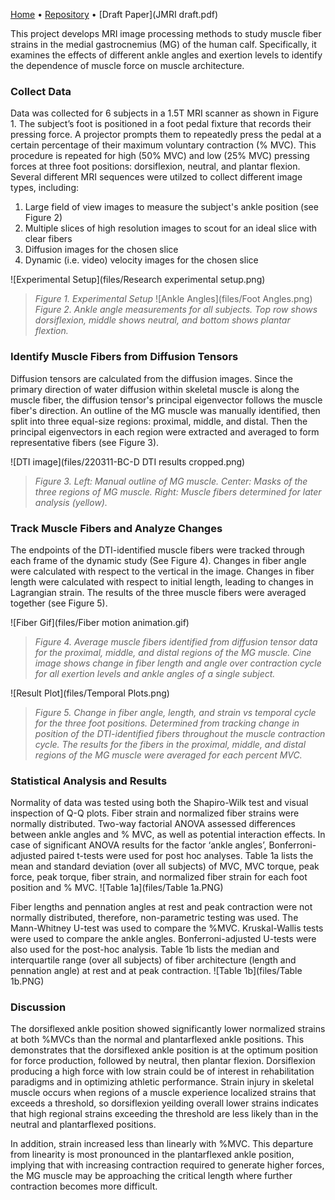 [Home](https://bcunnane.github.io/) • [Repository](https://github.com/bcunnane/fiber-tracking-py) • [Draft Paper](JMRI draft.pdf)

This project develops MRI image processing methods to study muscle fiber strains in the medial gastrocnemius (MG) of the human calf. Specifically, it examines the effects of different ankle angles and exertion levels to identify the dependence of muscle force on muscle architecture.

### Collect Data
Data was collected for 6 subjects in a 1.5T MRI scanner as shown in Figure 1. The subject’s foot is positioned in a foot pedal fixture that records their pressing force. A projector prompts them to repeatedly press the pedal at a certain percentage of their maximum voluntary contraction (% MVC). This procedure is repeated for high (50% MVC) and low (25% MVC) pressing forces at three foot positions: dorsiflexion, neutral, and plantar flexion. Several different MRI sequences were utilzed to collect different image types, including:
1. Large field of view images to measure the subject's ankle position (see Figure 2)
2. Multiple slices of high resolution images to scout for an ideal slice with clear fibers
3. Diffusion images for the chosen slice
4. Dynamic (i.e. video) velocity images for the chosen slice

![Experimental Setup](files/Research experimental setup.png)
> *Figure 1. Experimental Setup*
![Ankle Angles](files/Foot Angles.png)
> *Figure 2. Ankle angle measurements for all subjects. Top row shows dorsiflexion, middle shows neutral, and bottom shows plantar flextion.*
### Identify Muscle Fibers from Diffusion Tensors
Diffusion tensors are calculated from the diffusion images. Since the primary direction of water diffusion within skeletal muscle is along the muscle fiber, the diffusion tensor's principal eigenvector follows the muscle fiber's direction. An outline of the MG muscle was manually identified, then split into three equal-size regions: proximal, middle, and distal. Then the principal eigenvectors in each region were extracted and averaged to form representative fibers (see Figure 3).

![DTI image](files/220311-BC-D DTI results cropped.png)
> *Figure 3. Left: Manual outline of MG muscle. Center: Masks of the three regions of MG muscle. Right: Muscle fibers determined for later analysis (yellow).*
### Track Muscle Fibers and Analyze Changes
The endpoints of the DTI-identified muscle fibers were tracked through each frame of the dynamic study (See Figure 4). Changes in fiber angle were calculated with respect to the vertical in the image. Changes in fiber length were calculated with respect to initial length, leading to changes in Lagrangian strain. The results of the three muscle fibers were averaged together (see Figure 5). 

![Fiber Gif](files/Fiber motion animation.gif)
> *Figure 4. Average muscle fibers identified from diffusion tensor data for the proximal, middle, and distal regions of the MG muscle. Cine image shows change in fiber length and angle over contraction cycle for all exertion levels and ankle angles of a single subject.*

![Result Plot](files/Temporal Plots.png)
> *Figure 5. Change in fiber angle, length, and strain vs temporal cycle for the three foot positions. Determined from tracking change in position of the DTI-identified fibers throughout the muscle contraction cycle. The results for the fibers in the proximal, middle, and distal regions of the MG muscle were averaged for each percent MVC.*

### Statistical Analysis and Results
Normality of data was tested using both the Shapiro-Wilk test and visual inspection of Q-Q plots. Fiber strain and normalized fiber strains were normally distributed.
Two-way factorial ANOVA assessed differences between ankle angles and % MVC, as well as potential interaction effects. In case of significant ANOVA results for the factor ‘ankle angles’, Bonferroni-adjusted paired t-tests were used for post hoc analyses. Table 1a lists the mean and standard deviation (over all subjects) of MVC, MVC torque, peak force, peak torque, fiber strain, and normalized fiber strain for each foot position and % MVC.
![Table 1a](files/Table 1a.PNG)

Fiber lengths and pennation angles at rest and peak contraction were not normally distributed, therefore, non-parametric testing was used. The Mann-Whitney U-test was used to compare the %MVC. Kruskal-Wallis tests were used to compare the ankle angles. Bonferroni-adjusted U-tests were also used for the post-hoc analysis. Table 1b lists the median and interquartile range (over all subjects) of fiber architecture (length and pennation angle) at rest and at peak contraction.
![Table 1b](files/Table 1b.PNG)

### Discussion
The dorsiflexed ankle position showed significantly lower normalized strains at both %MVCs than the normal and plantarflexed ankle positions. This demonstrates that the dorsiflexed ankle position is at the optimum position for force production, followed by neutral, then plantar flexion. Dorsiflexion producing a high force with low strain could be of interest in rehabilitation paradigms and in optimizing athletic performance. Strain injury in skeletal muscle occurs when regions of a muscle experience localized strains that exceeds a threshold, so dorsiflexion yeilding overall lower strains indicates that high regional strains exceeding the threshold are less likely than in the neutral and plantarflexed positions.

In addition, strain increased less than linearly with %MVC. This departure from linearity is most pronounced in the plantarflexed ankle position, implying that with increasing contraction required to generate higher forces, the MG muscle may be approaching the critical length where further contraction becomes more difficult.
